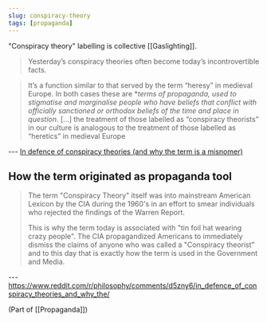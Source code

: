```yaml
---
slug: conspiracy-theory
tags: [propaganda]
---
```


"Conspiracy theory" labelling is collective [[Gaslighting]].

> Yesterday’s conspiracy theories often become today’s incontrovertible facts. 

> It’s a function similar to that served by the term “heresy” in medieval Europe. In both cases these are **terms of propaganda, used to stigmatise and marginalise people who have beliefs that conflict with officially sanctioned or orthodox beliefs of the time and place in question*. [...] the treatment of those labelled as “conspiracy theorists” in our culture is analogous to the treatment of those labelled as “heretics” in medieval Europe

--- [In defence of conspiracy theories (and why the term is a misnomer)](https://theconversation.com/in-defence-of-conspiracy-theories-and-why-the-term-is-a-misnomer-101678)

## How the term originated as propaganda tool

> The term "Conspiracy Theory" itself was into mainstream American Lexicon by the CIA during the 1960's in an effort to smear individuals who rejected the findings of the Warren Report.
> 
> This is why the term today is associated with "tin foil hat wearing crazy people". The CIA propagandized Americans to immediately dismiss the claims of anyone who was called a "Conspiracy theorist" and to this day that is exactly how the term is used in the Government and Media.

--- <https://www.reddit.com/r/philosophy/comments/d5zny6/in_defence_of_conspiracy_theories_and_why_the/>

(Part of [[Propaganda]])
